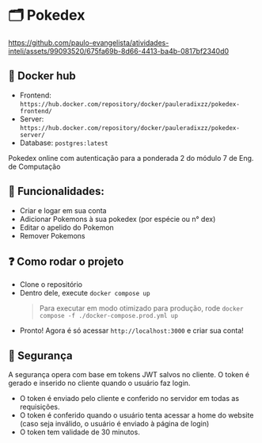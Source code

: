 # 🗂️ Pokedex

https://github.com/paulo-evangelista/atividades-inteli/assets/99093520/675fa69b-8d66-4413-ba4b-0817bf2340d0

## 🐳 Docker hub
- Frontend: `https://hub.docker.com/repository/docker/pauleradixzz/pokedex-frontend/`
- Server: `https://hub.docker.com/repository/docker/pauleradixzz/pokedex-server/`
- Database: `postgres:latest`

Pokedex online com autenticação para a ponderada 2 do módulo 7 de Eng. de Computação

## 🧰 Funcionalidades:
- Criar e logar em sua conta
- Adicionar Pokemons à sua pokedex (por espécie ou n° dex)
- Editar o apelido do Pokemon
- Remover Pokemons

## ❓ Como rodar o projeto

- Clone o repositório
- Dentro dele, execute `docker compose up`
    > Para executar em modo otimizado para produção, rode `docker compose -f ./docker-compose.prod.yml up`
- Pronto! Agora é só acessar `http://localhost:3000` e criar sua conta!
 
## 🔐 Segurança

A segurança opera com base em tokens JWT salvos no cliente. O token é gerado e inserido no cliente quando o usuário faz login.
- O token é enviado pelo cliente e conferido no servidor em todas as requisições.
- O token é conferido quando o usuário tenta acessar a home do website (caso seja inválido, o usuário é enviado à página de login)
- O token tem validade de 30 minutos.

